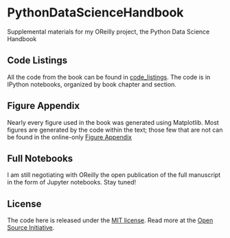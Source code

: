 # PythonDataScienceHandbook
Supplemental materials for my OReilly project, the Python Data Science Handbook

## Code Listings

All the code from the book can be found in [code_listings](code_listings).
The code is in IPython notebooks, organized by book chapter and section.


## Figure Appendix

Nearly every figure used in the book was generated using Matplotlib.
Most figures are generated by the code within the text; those few that are not
can be found in the online-only [Figure Appendix](figure_appendix/06.00-Figure-Code.ipynb)


## Full Notebooks

I am still negotiating with OReilly the open publication of the full manuscript in the form of Jupyter notebooks. Stay tuned!


## License

The code here is released under the [MIT license](LICENSE). Read more at the [Open Source Initiative](https://opensource.org/licenses/MIT).